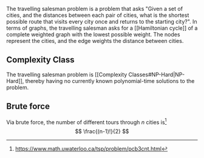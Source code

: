 The travelling salesman problem is a problem that asks "Given a set of cities, and the distances between each pair of cities, what is the shortest possible route that visits every city once and returns to the starting city?". In terms of graphs, the travelling salesman asks for a [[Hamiltonian cycle]] of a complete weighted graph with the lowest possible weight. The nodes represent the cities, and the edge weights the distance between cities.
## Complexity Class
The travelling salesman problem is [[Complexity Classes#NP-Hard|NP-Hard]], thereby having no currently known polynomial-time solutions to the problem.
## Brute force
Via brute force, the number of different tours through $n$ cities is[^1] 
$$
\frac{(n-1)!}{2}
$$

[^1]: https://www.math.uwaterloo.ca/tsp/problem/pcb3cnt.html
